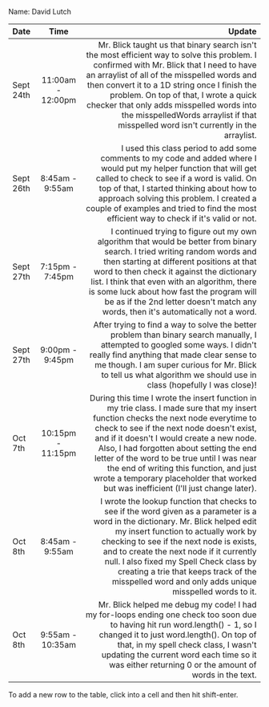 Name: David Lutch

| Date      |       Time        |                                                                                                                                                                                                                                                                                                                                                                                                                                                       Update |
|:----------|:-----------------:|-------------------------------------------------------------------------------------------------------------------------------------------------------------------------------------------------------------------------------------------------------------------------------------------------------------------------------------------------------------------------------------------------------------------------------------------------------------:|
| Sept 24th | 11:00am - 12:00pm |                                     Mr. Blick taught us that binary search isn't the most efficient way to solve this problem. I confirmed with Mr. Blick that I need to have an arraylist of all of the misspelled words and then convert it to a 1D string once I finish the problem. On top of that, I wrote a quick checker that only adds misspelled words into the misspelledWords arraylist if that misspelled word isn't currently in the arraylist. |
| Sept 26th |  8:45am - 9:55am  |                                                                                                       I used this class period to add some comments to my code and added where I would put my helper function that will get called to check to see if a word is valid. On top of that, I started thinking about how to approach solving this problem. I created a couple of examples and tried to find the most efficient way to check if it's valid or not. |
| Sept 27th |  7:15pm - 7:45pm  |                                                     I continued trying to figure out my own algorithm that would be better from binary search. I tried writing random words and then starting at different positions at that word to then check it against the dictionary list. I think that even with an algorithm, there is some luck about how fast the program will be as if the 2nd letter doesn't match any words, then it's automatically not a word. |
| Sept 27th |  9:00pm - 9:45pm  |                                                                                                                                                           After trying to find a way to solve the better problem than binary search manually, I attempted to googled some ways. I didn't really find anything that made clear sense to me though. I am super curious for Mr. Blick to tell us what algorithm we should use in class (hopefully I was close)! |
| Oct 7th   | 10:15pm - 11:15pm | During this time I wrote the insert function in my trie class. I made sure that my insert function checks the next node everytime to check to see if the next node doesn't exist, and if it doesn't I would create a new node. Also, I had forgotten about setting the end letter of the word to be true until I was near the end of writing this function, and just wrote a temporary placeholder that worked but was inefficient (I'll just change later). | |
| Oct 8th   |  8:45am - 9:55am  |                                            I wrote the lookup function that checks to see if the word given as a parameter is a word in the dictionary. Mr. Blick helped edit my insert function to actually work by checking to see if the next node is exists, and to create the next node if it currently null. I also fixed my Spell Check class by creating a trie that keeps track of the misspelled word and only adds unique misspelled words to it. |
| Oct 8th   | 9:55am - 10:35am  |                                                                                                                                       Mr. Blick helped me debug my code! I had my for-loops ending one check too soon due to having hit run word.length() - 1, so I changed it to just word.length(). On top of that, in my spell check class, I wasn't updating the current word each time so it was either returning 0 or the amount of words in the text. |



To add a new row to the table, click into a cell and then hit shift-enter.